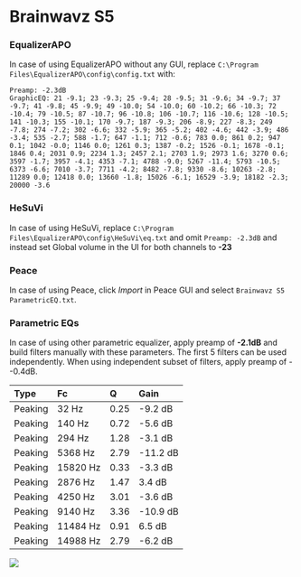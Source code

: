 # Brainwavz S5

### EqualizerAPO
In case of using EqualizerAPO without any GUI, replace `C:\Program Files\EqualizerAPO\config\config.txt`
with:
```
Preamp: -2.3dB
GraphicEQ: 21 -9.1; 23 -9.3; 25 -9.4; 28 -9.5; 31 -9.6; 34 -9.7; 37 -9.7; 41 -9.8; 45 -9.9; 49 -10.0; 54 -10.0; 60 -10.2; 66 -10.3; 72 -10.4; 79 -10.5; 87 -10.7; 96 -10.8; 106 -10.7; 116 -10.6; 128 -10.5; 141 -10.3; 155 -10.1; 170 -9.7; 187 -9.3; 206 -8.9; 227 -8.3; 249 -7.8; 274 -7.2; 302 -6.6; 332 -5.9; 365 -5.2; 402 -4.6; 442 -3.9; 486 -3.4; 535 -2.7; 588 -1.7; 647 -1.1; 712 -0.6; 783 0.0; 861 0.2; 947 0.1; 1042 -0.0; 1146 0.0; 1261 0.3; 1387 -0.2; 1526 -0.1; 1678 -0.1; 1846 0.4; 2031 0.9; 2234 1.3; 2457 2.1; 2703 1.9; 2973 1.6; 3270 0.6; 3597 -1.7; 3957 -4.1; 4353 -7.1; 4788 -9.0; 5267 -11.4; 5793 -10.5; 6373 -6.6; 7010 -3.7; 7711 -4.2; 8482 -7.8; 9330 -8.6; 10263 -2.8; 11289 0.0; 12418 0.0; 13660 -1.8; 15026 -6.1; 16529 -3.9; 18182 -2.3; 20000 -3.6
```

### HeSuVi
In case of using HeSuVi, replace `C:\Program Files\EqualizerAPO\config\HeSuVi\eq.txt` and omit `Preamp:
-2.3dB` and instead set Global volume in the UI for both channels to **-23**

### Peace
In case of using Peace, click *Import* in Peace GUI and select `Brainwavz S5 ParametricEQ.txt`.

### Parametric EQs
In case of using other parametric equalizer, apply preamp of **-2.1dB** and build filters manually
with these parameters. The first 5 filters can be used independently.
When using independent subset of filters, apply preamp of --0.4dB.

| Type    | Fc       |    Q | Gain     |
|:--------|:---------|:-----|:---------|
| Peaking | 32 Hz    | 0.25 | -9.2 dB  |
| Peaking | 140 Hz   | 0.72 | -5.6 dB  |
| Peaking | 294 Hz   | 1.28 | -3.1 dB  |
| Peaking | 5368 Hz  | 2.79 | -11.2 dB |
| Peaking | 15820 Hz | 0.33 | -3.3 dB  |
| Peaking | 2876 Hz  | 1.47 | 3.4 dB   |
| Peaking | 4250 Hz  | 3.01 | -3.6 dB  |
| Peaking | 9140 Hz  | 3.36 | -10.9 dB |
| Peaking | 11484 Hz | 0.91 | 6.5 dB   |
| Peaking | 14988 Hz | 2.79 | -6.2 dB  |

![](https://raw.githubusercontent.com/jaakkopasanen/AutoEq/master/results/innerfidelity/sbaf-serious/Brainwavz%20S5/Brainwavz%20S5.png)